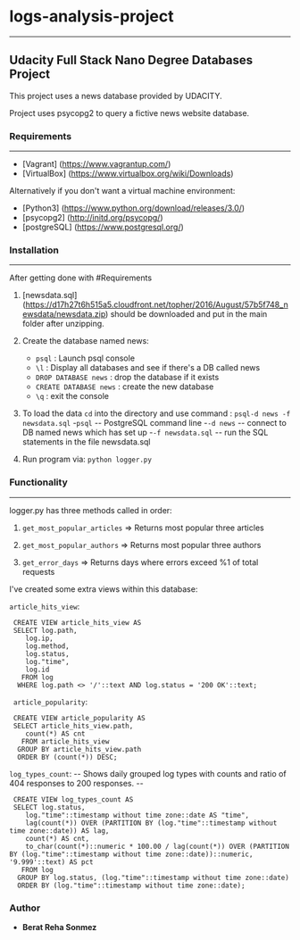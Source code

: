# logs-analysis-project
---
## Udacity Full Stack Nano Degree Databases Project

This project uses a news database provided by UDACITY.

Project uses psycopg2 to query a fictive news website database.

### Requirements
---
- [Vagrant] (https://www.vagrantup.com/)
- [VirtualBox] (https://www.virtualbox.org/wiki/Downloads)

Alternatively if you don't want a virtual machine environment:

- [Python3] (https://www.python.org/download/releases/3.0/)
- [psycopg2] (http://initd.org/psycopg/)
- [postgreSQL] (https://www.postgresql.org/)

### Installation
---
  
  After getting done with #Requirements

  1) [newsdata.sql] (https://d17h27t6h515a5.cloudfront.net/topher/2016/August/57b5f748_newsdata/newsdata.zip) should be downloaded and put in the main folder after unzipping.
  2) Create the database named news:
     - `psql` : Launch psql console
     - `\l` : Display all databases and see if there's a DB called news
     - `DROP DATABASE news` : drop the database if it exists
     - `CREATE DATABASE news` : create the new database
     - `\q` : exit the console
  3) To load the data `cd` into the directory and use command : `psql-d news -f newsdata.sql`
   -`psql` -- PostgreSQL command line
   -`-d news` -- connect to DB named news which has set up
   -`-f newsdata.sql` -- run the SQL statements in the file newsdata.sql
  
  3) Run program via: `python logger.py`

### Functionality
---

logger.py has three methods called in order:

1) `get_most_popular_articles` => Returns most popular three articles

2) `get_most_popular_authors` => Returns most popular three authors

3) `get_error_days` => Returns days where errors exceed %1 of total requests


I've created some extra views within this database:

 `article_hits_view`:

```
 CREATE VIEW article_hits_view AS
 SELECT log.path,
    log.ip,
    log.method,
    log.status,
    log."time",
    log.id
   FROM log
  WHERE log.path <> '/'::text AND log.status = '200 OK'::text;
```

` article_popularity`:

```
 CREATE VIEW article_popularity AS
 SELECT article_hits_view.path,
    count(*) AS cnt
   FROM article_hits_view
  GROUP BY article_hits_view.path
  ORDER BY (count(*)) DESC;
```
  `log_types_count`: -- Shows daily grouped log types with counts and ratio of 404 responses to 200 responses. --

```
 CREATE VIEW log_types_count AS 
 SELECT log.status,
    log."time"::timestamp without time zone::date AS "time",
    lag(count(*)) OVER (PARTITION BY (log."time"::timestamp without time zone::date)) AS lag,
    count(*) AS cnt,
    to_char(count(*)::numeric * 100.00 / lag(count(*)) OVER (PARTITION BY (log."time"::timestamp without time zone::date))::numeric, '9.999'::text) AS pct
   FROM log
  GROUP BY log.status, (log."time"::timestamp without time zone::date)
  ORDER BY (log."time"::timestamp without time zone::date);
```

### Author
- **Berat Reha Sonmez**
